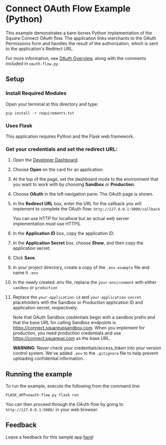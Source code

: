 # Connect OAuth Flow Example (Python)

This example demonstrates a bare-bones Python implementation of the Square Connect OAuth flow. The application links merchants to the OAuth Permissions form and handles the result of the authorization, which is sent to the application's Redirect URL.

For more information, see [OAuth Overview](https://developer.squareup.com/docs/oauth-api/what-it-does), along with the comments included in `oauth-flow.py`.

## Setup

### Install Required Modules
Open your terminal at this directory and type:
```
pip install -r requirements.txt
```

### Uses Flask

This application requires Python and the Flask web framework.

### Get your credentials and set the redirect URL:

1. Open the [Developer Dashboard](https://developer.squareup.com/apps).
1. Choose **Open** on the card for an application.
1. At the top of the page, set the dashboard mode to the environment that you want to work with by choosing **Sandbox** or **Production**.
1. Choose **OAuth** in the left navigation pane. The OAuth page is shown.
1. In the **Redirect URL** box, enter the URL for the callback you will implement to complete the OAuth flow:
    `http://127.0.0.1:5000/callback`

    You can use HTTP for localhost but an actual web server implementation must use HTTPS.
1. In the **Application ID** box, copy the application ID.
1. In the **Application Secret** box, choose **Show**, and then copy the application secret.
1. Click **Save**.
1. In your project directory, create a copy of the `.env.example` file and name it `.env`
1. In the newly created .env file, replace the `your-environment` with either `sandbox` or `production`
1. Replace the `your-application-id` and `your-application-secret` placeholders with the Sandbox or Production application ID and application secret, respectively.

    Note that OAuth Sandbox credentials begin with a sandbox prefix and that the base URL for calling Sandbox endpoints is https://connect.squareupsandbox.com. When you implement for production, you need production credentials and use https://connect.squareup.com as the base URL.

   **WARNING**: Never check your credentials/access_token into your version control system. We've added `.env` to the `.gitignore` file to help prevent uploading confidential information.

## Running the example

To run the example, execute the following from the command line:

    FLASK_APP=oauth-flow.py flask run

You can then proceed through the OAuth flow by going to `http://127.0.0.1:5000/` in your web browser.

## Feedback
Leave a feedback for this sample app [here](https://delighted.com/t/DT6msOcY)!
